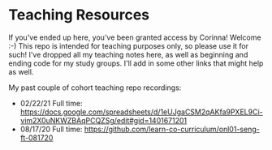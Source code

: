 # Teaching Resources

If you've ended up here, you've been granted access by Corinna! Welcome :-) This repo is intended for teaching purposes only, so please use it for such! I've dropped all my teaching notes here, as well as beginning and ending code for my study groups. I'll add in some other links that might help as well. 

My past couple of cohort teaching repo recordings:

- 02/22/21 Full time: https://docs.google.com/spreadsheets/d/1eUJgaCSM2qAKfa9PXEL9Ci-vim2X0uNKWZBAqPCQZSg/edit#gid=1401671201
- 08/17/20 Full time: https://github.com/learn-co-curriculum/onl01-seng-ft-081720

